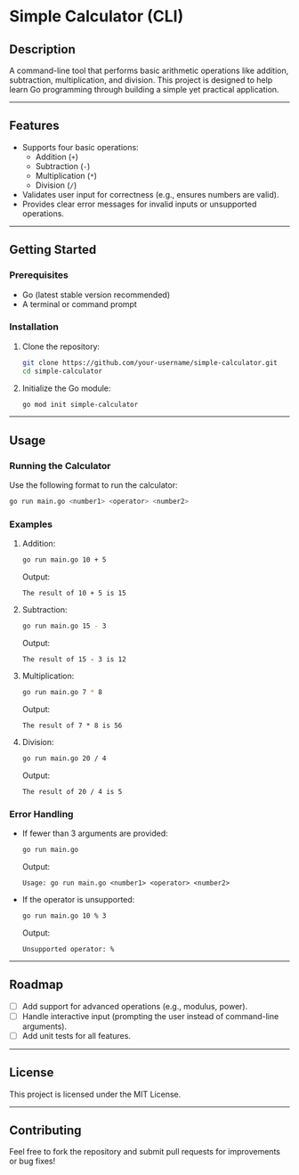 # Simple Calculator (CLI)

## Description
A command-line tool that performs basic arithmetic operations like addition, subtraction, multiplication, and division. This project is designed to help learn Go programming through building a simple yet practical application.

---

## Features
- Supports four basic operations:
  - Addition (`+`)
  - Subtraction (`-`)
  - Multiplication (`*`)
  - Division (`/`)
- Validates user input for correctness (e.g., ensures numbers are valid).
- Provides clear error messages for invalid inputs or unsupported operations.

---

## Getting Started

### Prerequisites
- Go (latest stable version recommended)
- A terminal or command prompt

### Installation
1. Clone the repository:
   ```bash
   git clone https://github.com/your-username/simple-calculator.git
   cd simple-calculator
   ```
2. Initialize the Go module:
   ```bash
   go mod init simple-calculator
   ```

---

## Usage

### Running the Calculator
Use the following format to run the calculator:
```bash
go run main.go <number1> <operator> <number2>
```

### Examples
1. Addition:
   ```bash
   go run main.go 10 + 5
   ```
   Output:
   ```
   The result of 10 + 5 is 15
   ```

2. Subtraction:
   ```bash
   go run main.go 15 - 3
   ```
   Output:
   ```
   The result of 15 - 3 is 12
   ```

3. Multiplication:
   ```bash
   go run main.go 7 * 8
   ```
   Output:
   ```
   The result of 7 * 8 is 56
   ```

4. Division:
   ```bash
   go run main.go 20 / 4
   ```
   Output:
   ```
   The result of 20 / 4 is 5
   ```

### Error Handling
- If fewer than 3 arguments are provided:
  ```bash
  go run main.go
  ```
  Output:
  ```
  Usage: go run main.go <number1> <operator> <number2>
  ```

- If the operator is unsupported:
  ```bash
  go run main.go 10 % 3
  ```
  Output:
  ```
  Unsupported operator: %
  ```

---

## Roadmap
- [ ] Add support for advanced operations (e.g., modulus, power).
- [ ] Handle interactive input (prompting the user instead of command-line arguments).
- [ ] Add unit tests for all features.

---

## License
This project is licensed under the MIT License.

---

## Contributing
Feel free to fork the repository and submit pull requests for improvements or bug fixes!
